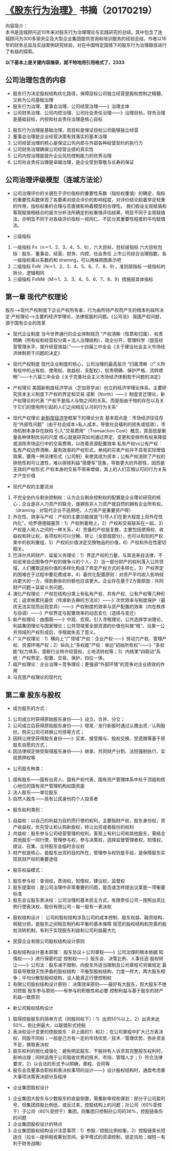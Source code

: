 # [《股东行为治理》](http://product.dangdang.com/22570776.html?_ddclickunion=419-925911%7C00ur8ce59a724c9db1c8|ad_type=0|sys_id=1#dd_refer=https%3A%2F%2Fp.gouwuke.com%2Fl%3Fl%3Dcl7sykqbr9e7rlbgntpspnm2w9swgq4dweroykqyp7pfmpu1dwzogn4vrcdo6jvfnpbtkqbfrwwopnwe6j2qny4vwkadpn4wfp79mnshc9miqoahybyhp9l93mpsr9pdub6_uq4emnse4cdoczg7rnu_fmxsyogs3mddmjbdmogby9rd3oovfl2s6nrl6lrof9b7y5l-) 书摘（20170219）

内容简介：   
本书是连城顾问近10年来对股东行为治理理论与实践研究的总结，其中包含了连城顾问为300多家央企及大型企业集团提供咨询和培训服务的经验总结，作者以16年的财务总监及实战案例研究经验，对在中国特定国情下的股东行为治理路径进行了有益的探索。      

     
**以下基本上是关键内容摘录，就不特地用引用格式了，2333**   


## 公司治理包含的内容
- 股东行为决定股权结构优化路径，保障目标公司独立经营是股权控制之精髓，又称为公司基础治理
- 股东行为治理、董事会治理、公司经营治理——》治理主体
- 公司财务治理、公司内控治理、公司社会责任治理——》治理目标，财务治理是基础目标，内控和社会责任治理是核心目标
1. 股东行为治理是基础治理，其目标是保证目标公司能够独立经营
2. 董事会治理是企业经营决策有效落实的基本治理
3. 公司经营治理的核心是保证公司内部与外部各种经营契约的执行力
4. 公司财务治理确保公司经营业绩的真实性
5. 公司内控治理是提升企业风险控制能力的优秀治理
6. 公司社会责任治理是卓越治理，是企业受到尊敬与长寿的保证


## 公司治理评级模型（连城方法论）
- 公司治理评价的关键在于评价指标的重要性系数（指标权重值）的确定，指标的重要性系数体现了各要素对综合评价的影响程度，对评价结论起着举足轻重的作用，指标权重的合理与否直接影响着模型的合理性。
我们假设主观赋值和客观赋值相结合的层次分析法所确定的权重值评估结果，明显不同于主观赋值法，亦明显不同于对各级评价指标一视同仁、不区分其重要性程度的平均赋值法。

- 三级指标
1. 一级指标 Fn（n＝1、2、3、4、5、6），六大目标，目标层指标
六大目标包括：股东、董事会、经营、财务、内控、社会责任
上市公司综合治理指数，各一级指标乘以系数的和
draming，可以用蛛网图表示吧
2. 二级指标 FnN（N＝1、2、3、4、5、6、7、8、9），准则层指标
一级指标的拆分，逻辑相同
3. 三级指标 FnNM（M＝1、2、3、4、5、6、7、8、9）措施层具体指标


## 第一章 现代产权理论
股东——>现代产权制度下企业产权所有者，行为由所持产权而产生的根本利益所决定
产权理论——>主要的经济学理论，法律层面的问题。《公司法》
我国产权问题，源于国有企业的改革

- 现代企业制度
当今世界通行的企业体制规范
“产权清晰（性质和归属）、权责明确（所有权和经营权分离＋法人治理结构）、政企分开、管理科学（提高经营管理水平、提升经营效益）”——十四届三中全会《关于建设社会主义市场经济体制若干问题的决定》
- 现代产权制度
现代企业制度的核心，公司治理的最高层次
“归属清晰（广义所有权中的占有权、使用权、收益权、支配权）、权责明确、保护严格、流转顺畅”——十六届三中全会《关于完善社会主义市场经济体制若干问题的决定》

- 产权理论
美国新制度经济学派（芝加哥学派）创立的经济学理论体系，主要研究资本主义制度下产权的界定和交易
诺斯（North）——》制度变迁理论，新产权理论的代表
“产权不是指人与物之间的关系，而是指由于物的存在以及关于它们的使用所引起的人们之间相互认可的行为关系”

- 现代产权理论
[新制度经济学](https://baike.baidu.com/item/%E6%96%B0%E5%88%B6%E5%BA%A6%E7%BB%8F%E6%B5%8E%E5%AD%A6/8873929?fr=aladdin)框架下的理论分支
基本观点是：市场经济往往存在“外部性问题”（由于社会成本>私人成本，导致社会福利的损失或低效），市场机制本身存在缺陷
引入“交易费用”（Transaction Cost）概念，其高低是衡量各种体制优劣的尺度
核心就是研究如何通过界定、变更和安排所有权来降低或消除市场运行中的交易费用，以改善资源配置效率
私有产权vs公有产权：私有产权边界清晰、最有效率的产权形式，单纯的买卖产权并不具有实际增值效果，要用一种法律形式（公司制）来使其成为资本；公有产权消除了产权的排他性和可让渡性，难以排除利益“搭便车”现象，导致更大的外部性，因而是无效的产权形式
产权本身的交易不带来增值，其上的人们互相认可的行为关系才产生价值

- 现代产权的主要流派
1. 不完全协约与剩余控制权：认为企业剩余控制权的配置是企业理论研究的核心；企业是非人力资产的联合，谁拥有非人力资产就自然的拥有企业所有权。（draming：对现代企业不适用吧，人力资产是重要资产呀）
2. 外在性、效率与产权：产权的主要功能就是“引导人们在更大程度上将外在性内化”。哈罗德德姆塞茨：1）产权附着物上，2）产权和交易联系在一起，3）产权是人和人之间的一种关系，4）完备的产权是复数，主要包括使用权、收益权和转让权，各项权利可以分解、转让（全部或部分），也可以和别的产权束中的权利重组，5）产权的价值决定交换物品的价值，6）产权和外在性密切相关。
3. 巴泽尔共同财产、延留义务理论：1）界定产权的力量，与其说来自法律，不如说来自企图争夺产权的做争斗的个人，2）当一部分财产的权利落入公共领域，人们攫取这些价值的多样化构成了界定产权方式的多样化，3）产权界定的困难在于过程中要花费成本，4）最优化配置原则：对资产平均收入影响倾向更大的一方，得到剩余的份额也应该更大。企业存在基于2方面原因：共同财产问题＋延留义务问题。
4. 演化产权理论：产权在结构分类上有私有产权、共有产权、公有产权等几种形式；追求帕累托最优（传承新古典的方法论）——》次优效率与制度保护（最优无法实现而出现变异）——》产权制度的效率与资产配置的效率（内在秩序与协调）——》产权界定与配置效率的动态变化（选择与变迁）
5. 新产权理论：由围观——》中观、宏观，引入寻租理论，公共选择学派理论，利益集团理论与国家理论；公共领域里全部资源的价值也叫做“租”，当某一公共领域的产权形成后，寻租就失去了意义。
6. 广义产权理论：1）横向上“广领域”产权：企业产权——》劳动力产权、管理产权、资源环境产权；2）纵向上“多权能”产权：单边“初始所有权”——》“多权能”权力体系，垄断行业特许经营权，土地流转权等；3）内核里“四联动”系统：产权界定、配置、交易、保护，四位一体。
7. 超产权理论：企业治理＋竞争理论；更强调“外部环境”的竞争对企业绩效的作用
8. 马克思产权理论的现代化


## 第二章 股东与股权
- 成为股东的方式：
1. 公司成立时获得原始股东身份——》设立、合并、分立；
2. 公司成立后获得原始股东身份——》增发／发行新股时通过认缴出资／认购股份，购买公司可转换公司债等方式；
3. 因转让继受获得股东身份——》买卖、接受赠与、股权交换、受遗赠等基于原股东自愿的方式；
4. 因法律规定继受取得股东身份——》继承、共同财产分割、法院强制执行、实现质押权等

- 公司股东种类：
1. 国有股东——国有出资人、国有产权代表、国有资产管理体系中处于顶层和核心地位的国有资产管理机构如国资委
2. 法人股东——单位股东
3. 自然人股东——具有公民身份的个人投资者

- 股东权利类别：
1. 自益权：以自己的利益为目的而行使的权利，主要指财产权，股东身份权，资产收益权，优先受让和认购新股权，转让出资或者股份的权利
2. 共益权：股东参与公司经营管理的权利，客观上有利公司和其他股东，需结合其他股东一同行使，管理参与权，参与决策权，选择监督管理者权，知情权，提议、召集、主持股东会临时会议权
3. 财产权是核心，是股东出资的目的所在，管理参与权则是手段，是保障股东实现其财产权的重要途径

- 股东权益模式：
1. 股东参与权：查询权，质询权，知情权，建议权，监督权
2. 股东提案权：是公司治理中非常重要的问题，能否或怎样提出议案是一项衡量标准
3. 股东会议股东表决权：公司治理的基本民主方式，有限责任公司－按照出资比例行使表决权，股份有限公司－每一股有一表决权

- 股权结构设计：
公司的股权结构涉及公司的成本控制、股东权益、融资结构、税赋分担，是股东之间相互制约和平衡的基本保障
规范的股权结构和完善的股权流转机制，有利于实现股东利益和公司利益最大化

- 民营企业有限公司股权结构设计原则
1. 股权结构设计基本原理：
股东协议＋公司章程——》公司治理的根本依据
知情权——》进行保密约定
控制权——》股东会、决策比例、人事任选
股权转让——》公司法：股东减不限制，向股东外适当限制且公司章程可另做规定
最容易导致毁灭性矛盾的股权结构：平衡型股权结构，力度一样大，两大股东相争；平均分散型股权结构，没人能真正行使控制权
2. 有限公司股权结构设计原则：
决策效率原则——最好有大股东，但大股东不绝对控股
股东参与原则——有参与的积极性和必要
控制利益与基于股东的财产利益一致原则

- 新公司股权结构设计
1. 取得控股股东的简单方式（同股同权下）：1）出资50%以上，2）出资未达50%，但比例最大，以联盟形式控股
2. 表决权设计变更的控股股东：非上面的1）和2）；在公司章程中扩大己方表决权，同股不同权；一般是己方有一定的市场优势／技术／管理优势，弥补资金不足，换取表决权
3. 股东权利的弱化或强化：避免明显股东、干股持有人诉求其完整股东权利时，影响治理；同样适用于公司吸收优秀的技术、市场、管理人才；1）符合法律要求，2）以合法的形式予以明确，章程、合同等
4. 股东会及董事会职权和表决权事项的设计——》设计股权结构时，通盘考虑重大事项决策表决部分及程序

- 企业集团股权设计
1. 企业集团大股东与少数股东的收益倒置，需重新审视和谋划：部分子公司盈利号，但集团控股比例低，或反过来，控股结构上的问题；孙公司（60%受控于）子公司（60%受控于）集团，则集团只控制孙公司的36%，控股链条伤的问题
2. 企业集团股权设计的特点
3. 企业集团股权结构设计注意事项：1）参股／控股比例权衡，2）控股链条长短适合（拉长－提供税收筹划空间，金字塔式的资源控制，锁定风险；缩短－有利于财务战略）













